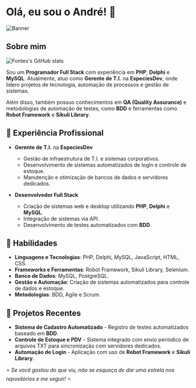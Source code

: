 # Olá, eu sou o André! 👋

![Banner](https://via.placeholder.com/1200x300?text=Bem-vindo+ao+meu+perfil+GitHub)

## Sobre mim

![Fontes's GitHub stats](https://github-readme-stats.vercel.app/api?username=FontesSSI&show_icons=true&theme=transparent)



Sou um **Programador Full Stack** com experiência em **PHP**, **Delphi** e **MySQL**. Atualmente, atuo como **Gerente de T.I.** na **EspeciesDev**, onde lidero projetos de tecnologia, automação de processos e gestão de sistemas.

Além disso, também possuo conhecimentos em **QA (Quality Assurance)** e metodologias de automação de testes, como **BDD** e ferramentas como **Robot Framework** e **Sikuli Library**.

## 💼 Experiência Profissional

- **Gerente de T.I.** na **EspeciesDev**  
  - Gestão de infraestrutura de T.I. e sistemas corporativos.
  - Desenvolvimento de sistemas automatizados de login e controle de estoque.
  - Manutenção e otimização de bancos de dados e servidores dedicados.

- **Desenvolvedor Full Stack**  
  - Criação de sistemas web e desktop utilizando **PHP**, **Delphi** e **MySQL**.
  - Integração de sistemas via API.
  - Desenvolvimento de testes automatizados com **BDD**.

## 🚀 Habilidades

- **Linguagens e Tecnologias**: PHP, Delphi, MySQL, JavaScript, HTML, CSS.
- **Frameworks e Ferramentas**: Robot Framework, Sikuli Library, Selenium.
- **Banco de Dados**: MySQL, PostgreSQL.
- **Gestão e Automação**: Criação de sistemas automatizados para controle de dados e estoque.
- **Metodologias**: BDD, Agile e Scrum.

## 📂 Projetos Recentes

- **Sistema de Cadastro Automatizado** - Registro de testes automatizados baseado em **BDD**.  
- **Controle de Estoque e PDV** - Sistema integrado com envio periódico de arquivos TXT para sincronização com servidores dedicados.
- **Automação de Login** - Aplicação com uso de **Robot Framework** e **Sikuli Library**.

⭐️ *Se você gostou do que viu, não se esqueça de dar uma estrela nos repositórios e me seguir!* ⭐️

